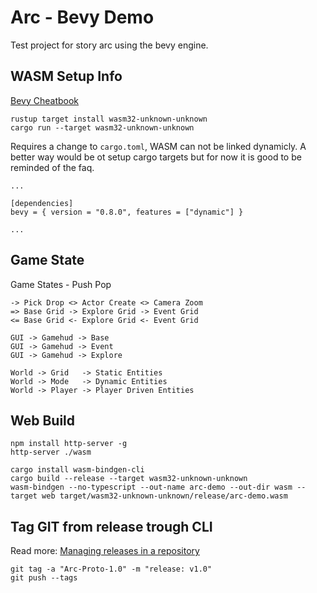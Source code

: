 # Arc - Bevy Demo

Test project for story arc using the bevy engine.

## WASM Setup Info

[Bevy Cheatbook](https://bevy-cheatbook.github.io/platforms/wasm.html)

~~~
rustup target install wasm32-unknown-unknown
cargo run --target wasm32-unknown-unknown
~~~

Requires a change to `cargo.toml`, WASM can not be linked dynamicly. A better way would be ot setup cargo targets but for now it is good to be reminded of the faq.
~~~
...

[dependencies]
bevy = { version = "0.8.0", features = ["dynamic"] }

...
~~~

## Game State

Game States - Push Pop
~~~
-> Pick Drop <> Actor Create <> Camera Zoom
=> Base Grid -> Explore Grid -> Event Grid
<= Base Grid <- Explore Grid <- Event Grid
~~~

~~~
GUI -> Gamehud -> Base
GUI -> Gamehud -> Event
GUI -> Gamehud -> Explore

World -> Grid   -> Static Entities
World -> Mode   -> Dynamic Entities
World -> Player -> Player Driven Entities
~~~

## Web Build

~~~
npm install http-server -g
http-server ./wasm
~~~

~~~
cargo install wasm-bindgen-cli
cargo build --release --target wasm32-unknown-unknown
wasm-bindgen --no-typescript --out-name arc-demo --out-dir wasm --target web target/wasm32-unknown-unknown/release/arc-demo.wasm
~~~

## Tag GIT from release trough CLI

Read more: [Managing releases in a repository](https://docs.github.com/en/repositories/releasing-projects-on-github/managing-releases-in-a-repository)

~~~
git tag -a "Arc-Proto-1.0" -m "release: v1.0"
git push --tags
~~~